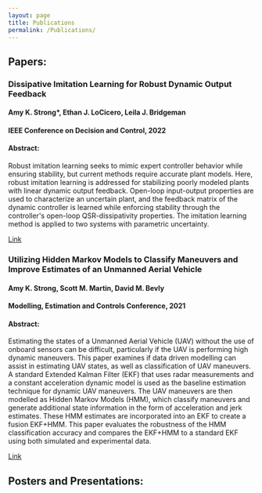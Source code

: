 ```yaml
---
layout: page
title: Publications
permalink: /Publications/
---
```


## Papers:

### Dissipative Imitation Learning for Robust Dynamic Output Feedback
#### Amy K. Strong*, Ethan J. LoCicero, Leila J. Bridgeman
#### IEEE Conference on Decision and Control, 2022 
#### Abstract: 
Robust imitation learning seeks to mimic expert controller behavior while ensuring stability, but current methods require accurate plant models. Here, robust imitation learning is addressed for stabilizing poorly modeled plants with linear dynamic output feedback. Open-loop input-output properties are used to characterize an uncertain plant, and the feedback matrix of the dynamic controller is learned while enforcing stability through the controller's open-loop QSR-dissipativity properties. The imitation learning method is applied to two systems with parametric uncertainty.

[Link](https://arxiv.org/abs/2210.00979) 

### Utilizing Hidden Markov Models to Classify Maneuvers and Improve Estimates of an Unmanned Aerial Vehicle
#### Amy K. Strong, Scott M. Martin, David M. Bevly
#### Modelling, Estimation and Controls Conference, 2021
#### Abstract:
Estimating the states of a Unmanned Aerial Vehicle (UAV) without the use of onboard sensors can be difficult, particularly if the UAV is performing high dynamic maneuvers. This paper examines if data driven modelling can assist in estimating UAV states, as well as classification of UAV maneuvers. A standard Extended Kalman Filter (EKF) that uses radar measurements and a constant acceleration dynamic model is used as the baseline estimation technique for dynamic UAV maneuvers. The UAV maneuvers are then modelled as Hidden Markov Models (HMM), which classify maneuvers and generate additional state information in the form of acceleration and jerk estimates. These HMM estimates are incorporated into an EKF to create a fusion EKF+HMM. This paper evaluates the robustness of the HMM classification accuracy and compares the EKF+HMM to a standard EKF using both simulated and experimental data.

[Link](https://www.sciencedirect.com/science/article/pii/S2405896321022588)



## Posters and Presentations:
